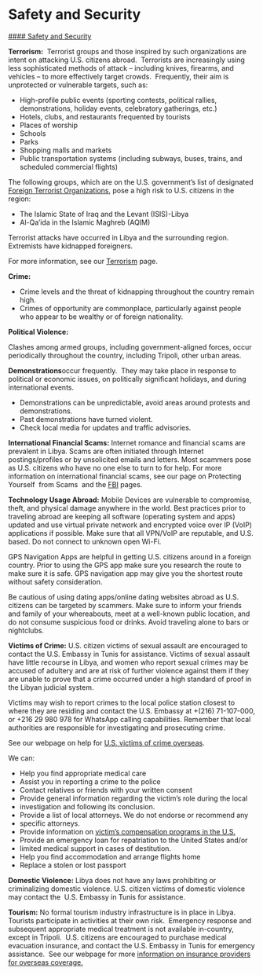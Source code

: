 # Safety and Security

[#### Safety and Security](javascript:void(0); "Safety and Security")

**Terrorism:**  Terrorist groups and those inspired by such organizations are intent on attacking U.S. citizens abroad.  Terrorists are increasingly using less sophisticated methods of attack – including knives, firearms, and vehicles – to more effectively target crowds.  Frequently, their aim is unprotected or vulnerable targets, such as:

* High-profile public events (sporting contests, political rallies, demonstrations, holiday events, celebratory gatherings, etc.)
* Hotels, clubs, and restaurants frequented by tourists
* Places of worship
* Schools
* Parks
* Shopping malls and markets
* Public transportation systems (including subways, buses, trains, and scheduled commercial flights)

The following groups, which are on the U.S. government’s list of designated [Foreign Terrorist Organizations](https://www.state.gov/j/ct/rls/other/des/123085.htm), pose a high risk to U.S. citizens in the region:

* The Islamic State of Iraq and the Levant (ISIS)-Libya
* Al-Qa’ida in the Islamic Maghreb (AQIM)

Terrorist attacks have occurred in Libya and the surrounding region. Extremists have kidnapped foreigners.

For more information, see our [Terrorism](https://travel.state.gov/content/travel/en/international-travel/emergencies/terrorism.html) page.

**Crime:**

* Crime levels and the threat of kidnapping throughout the country remain high.
* Crimes of opportunity are commonplace, particularly against people who appear to be wealthy or of foreign nationality.

**Political Violence:**

Clashes among armed groups, including government-aligned forces, occur periodically throughout the country, including Tripoli, other urban areas.

**Demonstrations**occur frequently.  They may take place in response to political or economic issues, on politically significant holidays, and during international events.

* Demonstrations can be unpredictable, avoid areas around protests and demonstrations.
* Past demonstrations have turned violent.
* Check local media for updates and traffic advisories.

**International Financial Scams:** Internet romance and financial scams are prevalent in Libya. Scams are often initiated through Internet postings/profiles or by unsolicited emails and letters. Most scammers pose as U.S. citizens who have no one else to turn to for help. For more information on international financial scams, see our page on Protecting Yourself  from Scams  and the [FBI](https://www.fbi.gov/how-we-can-help-you/safety-resources/scams-and-safety/common-scams-and-crimes) pages.

**Technology Usage Abroad:** Mobile Devices are vulnerable to compromise, theft, and physical damage anywhere in the world. Best practices prior to traveling abroad are keeping all software (operating system and apps) updated and use virtual private network and encrypted voice over IP (VoIP) applications if possible. Make sure that all VPN/VoIP are reputable, and U.S. based. Do not connect to unknown open Wi-Fi.

GPS Navigation Apps are helpful in getting U.S. citizens around in a foreign country. Prior to using the GPS app make sure you research the route to make sure it is safe. GPS navigation app may give you the shortest route without safety consideration.

Be cautious of using dating apps/online dating websites abroad as U.S. citizens can be targeted by scammers. Make sure to inform your friends and family of your whereabouts, meet at a well-known public location, and do not consume suspicious food or drinks. Avoid traveling alone to bars or nightclubs.

**Victims of Crime:** U.S. citizen victims of sexual assault are encouraged to contact the U.S. Embassy in Tunis for assistance. Victims of sexual assault have little recourse in Libya, and women who report sexual crimes may be accused of adultery and are at risk of further violence against them if they are unable to prove that a crime occurred under a high standard of proof in the Libyan judicial system.

Victims may wish to report crimes to the local police station closest to where they are residing and contact the U.S. Embassy at +(216) 71-107-000, or +216 29 980 978 for WhatsApp calling capabilities. Remember that local authorities are responsible for investigating and prosecuting crime.

See our webpage on help for [U.S. victims of crime overseas](https://travel.state.gov/content/travel/en/international-travel/emergencies/crime.html).

We can:

* Help you find appropriate medical care
* Assist you in reporting a crime to the police
* Contact relatives or friends with your written consent
* Provide general information regarding the victim’s role during the local
* investigation and following its conclusion.
* Provide a list of local attorneys. We do not endorse or recommend any
* specific attorneys.
* Provide information on [victim’s compensation programs in the U.S.](https://travel.state.gov/content/travel/en/international-travel/emergencies/crime.html)
* Provide an emergency loan for repatriation to the United States and/or
* limited medical support in cases of destitution.
* Help you find accommodation and arrange flights home
* Replace a stolen or lost passport

**Domestic Violence:** Libya does not have any laws prohibiting or criminalizing domestic violence. U.S. citizen victims of domestic violence may contact the  U.S. Embassy in Tunis for assistance.

**Tourism:** No formal tourism industry infrastructure is in place in Libya.  Tourists participate in activities at their own risk.  Emergency response and subsequent appropriate medical treatment is not available in-country, except in Tripoli.  U.S. citizens are encouraged to purchase medical evacuation insurance, and contact the U.S. Embassy in Tunis for emergency assistance.  See our webpage for more [information on insurance providers for overseas coverage.](https://travel.state.gov/content/travel/en/international-travel/before-you-go/your-health-abroad/insurance-providers-overseas.html)